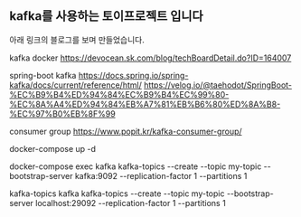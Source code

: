 ## kafka를 사용하는 토이프로젝트 입니다

아래 링크의 블로그를 보며 만들었습니다.

kafka docker
https://devocean.sk.com/blog/techBoardDetail.do?ID=164007

spring-boot kafka
https://docs.spring.io/spring-kafka/docs/current/reference/html/
https://velog.io/@taehodot/SpringBoot-%EC%B9%B4%ED%94%84%EC%B9%B4%EC%99%80-%EC%8A%A4%ED%94%84%EB%A7%81%EB%B6%80%ED%8A%B8-%EC%97%B0%EB%8F%99

consumer group
https://www.popit.kr/kafka-consumer-group/

docker-compose up -d   

docker-compose exec kafka kafka-topics --create --topic my-topic --bootstrap-server kafka:9092 --replication-factor 1 --partitions 1

kafka-topics kafka kafka-topics --create --topic my-topic --bootstrap-server localhost:29092 --replication-factor 1 --partitions 1